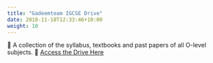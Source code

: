 ```yaml
---
title: "Gadeemteam IGCSE Drive"
date: 2018-11-18T12:33:46+10:00
weight: 10
---
```


📌 A collection of the syllabus, textbooks and past papers of all O-level subjects.
📌 [Access the Drive Here](https://drive.google.com/drive/folders/1TyUvQxEvWrONZ2P_i94Wd_JIwepviDtF?usp=drive_link)



